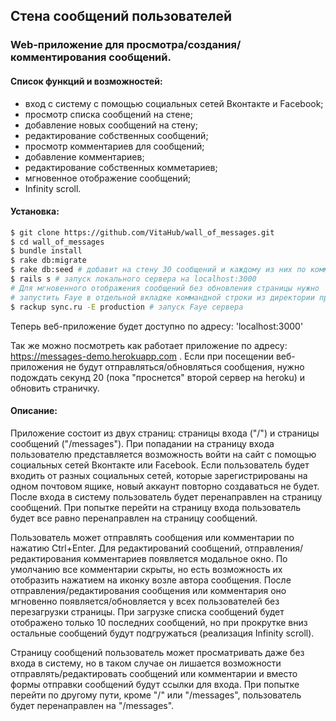 ## Стена сообщений пользователей

### Web-приложение для просмотра/создания/комментирования сообщений.

#### Список функций и возможностей:
 - вход с систему с помощью социальных сетей Вконтакте и Facebook;
 - просмотр списка сообщений на стене;
 - добавление новых сообщений на стену;
 - редактирование собственных сообщений;
 - просмотр комментариев для сообщений;
 - добавление комментариев;
 - редактирование собственных комметариев;
 - мгновенное отображение сообщений;
 - Infinity scroll.

#### Установка:
```bash
$ git clone https://github.com/VitaHub/wall_of_messages.git
$ cd wall_of_messages
$ bundle install
$ rake db:migrate
$ rake db:seed # добавит на стену 30 сообщений и каждому из них по комментарию
$ rails s # запуск локального сервера на localhost:3000
# Для мгновенного отображения сообщений без обновления страницы нужно 
# запустить Faye в отдельной вкладке коммандной строки из директории проекта:
$ rackup sync.ru -E production # запуск Faye сервера
```
Теперь веб-приложение будет доступно по адресу: 'localhost:3000'

Так же можно посмотреть как работает приложение по адресу: https://messages-demo.herokuapp.com .
Если при посещении веб-приложения не будут отправляться/обновляться сообщения, нужно подождать секунд 20 (пока "проснется" второй сервер на heroku) и обновить страничку.

#### Описание:
Приложение состоит из двух страниц: страницы входа ("/") и  страницы сообщений ("/messages"). При попадании на страницу входа пользователю представляется возможность войти на сайт с помощью социальных сетей Вконтакте или Facebook. Если пользователь будет входить от разных социальных сетей, которые зарегистрированы на одном почтовом ящике, новый аккаунт повторно создаваться не будет. После входа в систему пользователь будет перенаправлен на страницу сообщений. При попытке перейти на страницу входа пользователь будет все равно перенаправлен на страницу сообщений.

Пользователь может отправлять сообщения или комментарии по нажатию Ctrl+Enter. Для редактирований сообщений, отправления/редактирования комментариев появляется модальное окно. По умолчанию все комментарии скрыты, но есть возможность их отобразить нажатием на иконку возле автора сообщения. После отправления/редактирования сообщения или комментария оно мгновенно появляется/обновляется у всех пользователей без перезагрузки страницы. При загрузке списка сообщений будет отображено только 10 последних сообщений, но при прокрутке вниз остальные сообщений будут подгружаться (реализация Infinity scroll).

Страницу сообщений пользователь может просматривать даже без входа в систему, но в таком случае он лишается возможности отправлять/редактировать сообщений или комментарии и вместо формы отправки сообщений будут ссылки для входа. При попытке перейти по другому пути, кроме "/" или "/messages", пользователь будет перенаправлен на "/messages".
